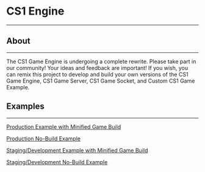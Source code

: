 # CS1 Engine
___

## About
___

The CS1 Game Engine is undergoing a complete rewrite.  Please take part in our community!  Your ideas and feedback are important! If you wish, you can remix this project to develop and build your own versions of the CS1 Game Engine, CS1 Game Server, CS1 Game Socket, and Custom CS1 Game Example.

## Examples
___

<a href="https://cs1-engine.glitch.me" rel="noopener noreferrer">Production Example with Minified Game Build</a>

<a href="https://cs1-engine.glitch.me/no-build.html" rel="noopener noreferrer">Production No-Build Example</a>

<a href="https://cs1-engine.glitch.me/staging" rel="noopener noreferrer">Staging/Development Example with Minified Game Build</a>

<a href="https://cs1-engine.glitch.me/staging/no-build.html" rel="noopener noreferrer">Staging/Development No-Build Example</a>